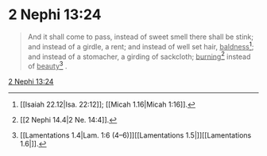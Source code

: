 # 2 Nephi 13:24

> And it shall come to pass, instead of sweet smell there shall be stink; and instead of a girdle, a rent; and instead of well set hair, <u>baldness</u>[^a]; and instead of a stomacher, a girding of sackcloth; <u>burning</u>[^b] instead of <u>beauty</u>[^c] .

[2 Nephi 13:24](https://www.churchofjesuschrist.org/study/scriptures/bofm/2-ne/13?lang=eng&id=p24#p24)


[^a]: [[Isaiah 22.12|Isa. 22:12]]; [[Micah 1.16|Micah 1:16]].  
[^b]: [[2 Nephi 14.4|2 Ne. 14:4]].  
[^c]: [[Lamentations 1.4|Lam. 1:6 (4–6)]][[Lamentations 1.5|]][[Lamentations 1.6|]].  
